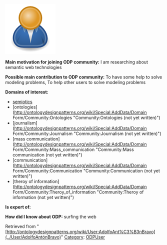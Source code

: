 [![Image:ODPUser.png](../images/a/a6/ODPUser.png)](../Image/ODPUser.png "Image:ODPUser.png")




  





__Main motivation for joining ODP community:__ I am researching about semantic web technologies


__Possible main contribution to ODP community:__ To have some help to solve modeling problems, To help other users to solve modeling problems


__Domains of interest:__



* [semiotics](../Community/Semiotics "Community:Semiotics")
* [ontologies](http://ontologydesignpatterns.org/wiki/Special:AddData/Domain Form/Community:Ontologies "Community:Ontologies (not yet written)")
* [journalism](http://ontologydesignpatterns.org/wiki/Special:AddData/Domain Form/Community:Journalism "Community:Journalism (not yet written)")
* [mass communication](http://ontologydesignpatterns.org/wiki/Special:AddData/Domain Form/Community:Mass_communication "Community:Mass communication (not yet written)")
* [communication](http://ontologydesignpatterns.org/wiki/Special:AddData/Domain Form/Community:Communication "Community:Communication (not yet written)")
* [theroy of information](http://ontologydesignpatterns.org/wiki/Special:AddData/Domain Form/Community:Theroy_of_information "Community:Theroy of information (not yet written)")


__Is expert of:__


  

__How did I know about ODP:__ surfing the web






Retrieved from "[http://ontologydesignpatterns.org/wiki/User:AdolfoAnt%C3%B3nBravo](../User/AdolfoAntónBravo)"
 [Category](http://ontologydesignpatterns.org/wiki/Special:Categories "Special:Categories"): [ODPUser](../Category/ODPUser "Category:ODPUser")
